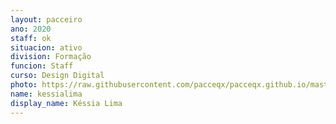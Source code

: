 ```yaml
---
layout: pacceiro
ano: 2020
staff: ok
situacion: ativo
division: Formação
funcion: Staff
curso: Design Digital
photo: https://raw.githubusercontent.com/pacceqx/pacceqx.github.io/master/assets/pic/bolsistas/pacce (14).png
name: kessialima
display_name: Késsia Lima
---
```


